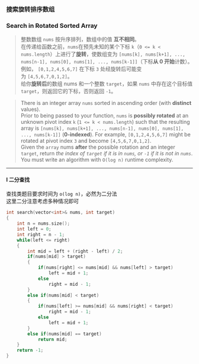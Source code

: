 ### 搜索旋转排序数组
### Search in Rotated Sorted Array

> 整数数组 `nums` 按升序排列，数组中的值 **互不相同**。  
> 在传递给函数之前，`nums`在预先未知的某个下标 `k`（`0 <= k < nums.length`）上进行了**旋转**，使数组变为 `[nums[k], nums[k+1], ..., nums[n-1], nums[0], nums[1], ..., nums[k-1]]`（下标**从 0 开始**计数）。例如， `[0,1,2,4,5,6,7]` 在下标 `3` 处经旋转后可能变为 `[4,5,6,7,0,1,2]`。  
> 给你**旋转后**的数组 nums 和一个整数 `target`，如果 `nums` 中存在这个目标值 `target`，则返回它的下标，否则返回 `-1`。  

> There is an integer array `nums` sorted in ascending order (with **distinct** values).  
> Prior to being passed to your function, `nums` is **possibly rotated** at an unknown pivot index `k` (`1 <= k < nums.length`) such that the resulting array is `[nums[k], nums[k+1], ..., nums[n-1], nums[0], nums[1], ..., nums[k-1]]` (**0-indexed**). For example, `[0,1,2,4,5,6,7]` might be rotated at pivot index `3` and become `[4,5,6,7,0,1,2]`.  
> Given the `array` nums **after** the possible rotation and an integer `target`, return *the index of `target` if it is in `nums`, or `-1` if it is not in `nums`*.  
> You must write an algorithm with `O(log n)` runtime complexity.  

----------

#### I 二分查找

查找类题目要求时间为 `o(log n)`，必然为二分法  
这里二分注意考虑多种情况即可

```cpp
int search(vector<int>& nums, int target) 
{
    int n = nums.size();
    int left = 0;
    int right = n - 1;
    while(left <= right)
    {
        int mid = left + (right - left) / 2;
        if(nums[mid] > target)
        {
            if(nums[right] <= nums[mid] && nums[left] > target)
                left = mid + 1;
            else
                right = mid - 1;
        }
        else if(nums[mid] < target)
        {
            if(nums[left] >= nums[mid] && nums[right] < target)
                right = mid - 1;
            else
                left = mid + 1;
        }
        else if(nums[mid] == target)
            return mid;
    }
    return -1;
}
```
